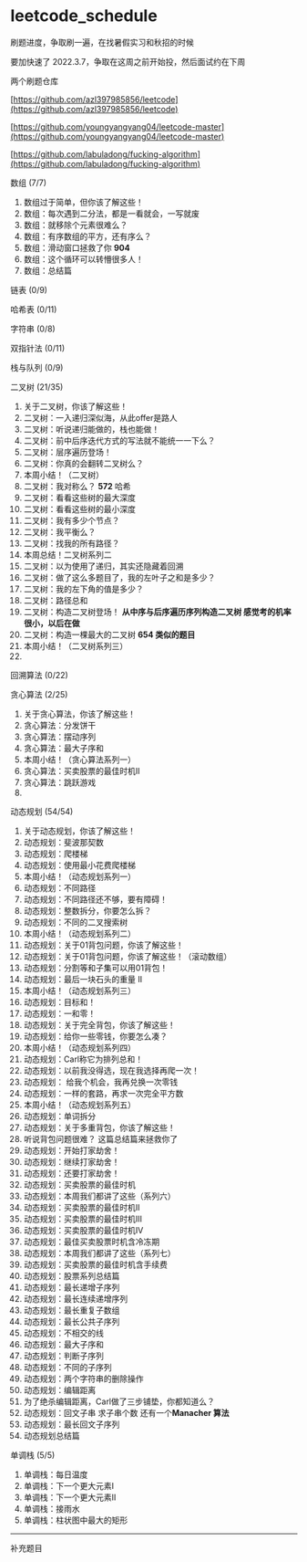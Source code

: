 # leetcode_schedule
刷题进度，争取刷一遍，在找暑假实习和秋招的时候   

要加快速了 2022.3.7，争取在这周之前开始投，然后面试约在下周

两个刷题仓库  



[https://github.com/azl397985856/leetcode](https://github.com/azl397985856/leetcode)


[https://github.com/youngyangyang04/leetcode-master](https://github.com/youngyangyang04/leetcode-master) 

[https://github.com/labuladong/fucking-algorithm](https://github.com/labuladong/fucking-algorithm)


数组 (7/7)
1.	数组过于简单，但你该了解这些！
2.	数组：每次遇到二分法，都是一看就会，一写就废
3.	数组：就移除个元素很难么？
4.	数组：有序数组的平方，还有序么？
5.	数组：滑动窗口拯救了你  **904**
6.	数组：这个循环可以转懵很多人！
7.	数组：总结篇

链表 (0/9)

哈希表 (0/11)

字符串 (0/8)

双指针法 (0/11)

栈与队列  (0/9)



二叉树 (21/35)
1. 关于二叉树，你该了解这些！
2. 二叉树：一入递归深似海，从此offer是路人
3. 二叉树：听说递归能做的，栈也能做！
4. 二叉树：前中后序迭代方式的写法就不能统一一下么？
5. 二叉树：层序遍历登场！
6. 二叉树：你真的会翻转二叉树么？
7. 本周小结！（二叉树）
8. 二叉树：我对称么？ **572** 哈希
9. 二叉树：看看这些树的最大深度
10. 二叉树：看看这些树的最小深度
11. 二叉树：我有多少个节点？
12. 二叉树：我平衡么？
13. 二叉树：找我的所有路径？
14. 本周总结！二叉树系列二
15. 二叉树：以为使用了递归，其实还隐藏着回溯
16. 二叉树：做了这么多题目了，我的左叶子之和是多少？
17. 二叉树：我的左下角的值是多少？
18. 二叉树：路径总和
19. 二叉树：构造二叉树登场！ **从中序与后序遍历序列构造二叉树 感觉考的机率很小，以后在做**  
20. 二叉树：构造一棵最大的二叉树  **654 类似的题目**
21. 本周小结！（二叉树系列三）
22.   


回溯算法  (0/22)

贪心算法 (2/25)
1. 关于贪心算法，你该了解这些！  
2. 贪心算法：分发饼干  
3. 贪心算法：摆动序列
4. 贪心算法：最大子序和
5. 本周小结！（贪心算法系列一）
6. 贪心算法：买卖股票的最佳时机II
7. 贪心算法：跳跃游戏
8. 
动态规划 (54/54)
1. 关于动态规划，你该了解这些！   
2. 动态规划：斐波那契数   
3. 动态规划：爬楼梯  
4. 动态规划：使用最小花费爬楼梯   
5. 本周小结！（动态规划系列一）  
6. 动态规划：不同路径   
7. 动态规划：不同路径还不够，要有障碍！   
8. 动态规划：整数拆分，你要怎么拆？  
9. 动态规划：不同的二叉搜索树  
10. 本周小结！（动态规划系列二）  
11. 动态规划：关于01背包问题，你该了解这些！   
12. 动态规划：关于01背包问题，你该了解这些！（滚动数组）  
13. 动态规划：分割等和子集可以用01背包！  
14. 动态规划：最后一块石头的重量 II  
15. 本周小结！（动态规划系列三）  
16. 动态规划：目标和！   
17. 动态规划：一和零！    
18. 动态规划：关于完全背包，你该了解这些！  
19. 动态规划：给你一些零钱，你要怎么凑？  
20. 本周小结！（动态规划系列四）  
21. 动态规划：Carl称它为排列总和！  
22. 动态规划：以前我没得选，现在我选择再爬一次！  
23. 动态规划： 给我个机会，我再兑换一次零钱  
24. 动态规划：一样的套路，再求一次完全平方数  
25. 本周小结！（动态规划系列五）  
26. 动态规划：单词拆分
27. 动态规划：关于多重背包，你该了解这些！  
28. 听说背包问题很难？ 这篇总结篇来拯救你了  
29. 动态规划：开始打家劫舍！
30. 动态规划：继续打家劫舍！
31. 动态规划：还要打家劫舍！
32. 动态规划：买卖股票的最佳时机
33. 动态规划：本周我们都讲了这些（系列六）
34. 动态规划：买卖股票的最佳时机II
35. 动态规划：买卖股票的最佳时机III
36. 动态规划：买卖股票的最佳时机IV
37. 动态规划：最佳买卖股票时机含冷冻期
38. 动态规划：本周我们都讲了这些（系列七）
39. 动态规划：买卖股票的最佳时机含手续费
40. 动态规划：股票系列总结篇  
41. 动态规划：最长递增子序列
42. 动态规划：最长连续递增序列
43. 动态规划：最长重复子数组
44. 动态规划：最长公共子序列
45. 动态规划：不相交的线
46. 动态规划：最大子序和
47. 动态规划：判断子序列
48. 动态规划：不同的子序列
49. 动态规划：两个字符串的删除操作
50. 动态规划：编辑距离
51. 为了绝杀编辑距离，Carl做了三步铺垫，你都知道么？
52. 动态规划：回文子串  求子串个数 还有一个**Manacher 算法**
53. 动态规划：最长回文子序列
54. 动态规划总结篇  

单调栈 (5/5)  
1. 单调栈：每日温度  
3. 单调栈：下一个更大元素I  
4. 单调栈：下一个更大元素II  
5. 单调栈：接雨水  
6. 单调栈：柱状图中最大的矩形  



------------------


补充题目
